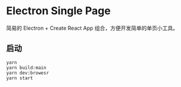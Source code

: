 # Electron Single Page

简易的 Electron + Create React App 组合，方便开发简单的单页小工具。

## 启动

```shell
yarn
yarn build:main
yarn dev:browesr
yarn start
```
